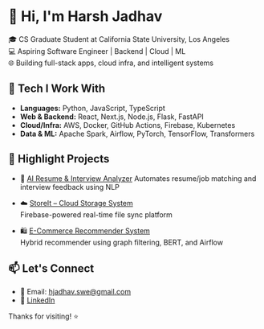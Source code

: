 # 👋 Hi, I'm Harsh Jadhav

🎓 CS Graduate Student at California State University, Los Angeles  
💻 Aspiring Software Engineer | Backend | Cloud | ML  
🌐 Building full-stack apps, cloud infra, and intelligent systems

## 🔧 Tech I Work With
- **Languages:** Python, JavaScript, TypeScript
- **Web & Backend:** React, Next.js, Node.js, Flask, FastAPI
- **Cloud/Infra:** AWS, Docker, GitHub Actions, Firebase, Kubernetes
- **Data & ML:** Apache Spark, Airflow, PyTorch, TensorFlow, Transformers

## 📌 Highlight Projects
- 🔗 [AI Resume & Interview Analyzer](https://github.com/Harsh275110/Resume-Screener-Analyser) 
  Automates resume/job matching and interview feedback using NLP

- ☁️ [StoreIt – Cloud Storage System](https://github.com/Harsh275110/storeit)  
  Firebase-powered real-time file sync platform

- 🛍 [E-Commerce Recommender System](https://github.com/Harsh275110/Ecommerce-Recommendation-System)  
  Hybrid recommender using graph filtering, BERT, and Airflow

## 📫 Let's Connect
- 📧 Email: hjadhav.swe@gmail.com  
- 💼 [LinkedIn](https://linkedin.com/in/harshjadhav27) 

Thanks for visiting! ⭐
